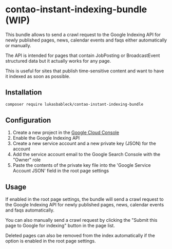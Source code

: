 # contao-instant-indexing-bundle (WIP)
This bundle allows to send a crawl request to the Google Indexing API for newly published pages, news, calendar events and faqs either automatically or manually.

The API is intended for pages that contain JobPosting or BroadcastEvent structured data but it actually works for any page.

This is useful for sites that publish time-sensitive content and want to have it indexed as soon as possible.

## Installation
```bash
composer require lukasbableck/contao-instant-indexing-bundle
```

## Configuration
1. Create a new project in the [Google Cloud Console](https://console.cloud.google.com/apis/enableflow?apiid=indexing.googleapis.com&credential=client_key)
2. Enable the Google Indexing API
3. Create a new service account and a new private key (JSON) for the account
4. Add the service account email to the Google Search Console with the "Owner" role
5. Paste the contents of the private key file into the 'Google Service Account JSON' field in the root page settings

## Usage
If enabled in the root page settings, the bundle will send a crawl request to the Google Indexing API for newly published pages, news, calendar events and faqs automatically.

You can also manually send a crawl request by clicking the "Submit this page to Google for indexing" button in the page list.

Deleted pages can also be removed from the index automatically if the option is enabled in the root page settings.
